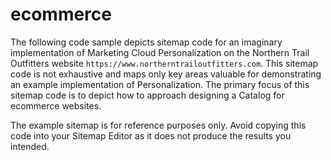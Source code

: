 # ecommerce

The following code sample depicts sitemap code for an imaginary implementation
of Marketing Cloud Personalization on the Northern Trail Outfitters website
`https://www.northerntrailoutfitters.com`. This sitemap code is not exhaustive
and maps only key areas valuable for demonstrating an example implementation
of Personalization. The primary focus of this sitemap code is to depict how to
approach designing a Catalog for ecommerce websites.

The example sitemap is for reference purposes only. Avoid copying this code
into your Sitemap Editor as it does not produce the results you intended.


